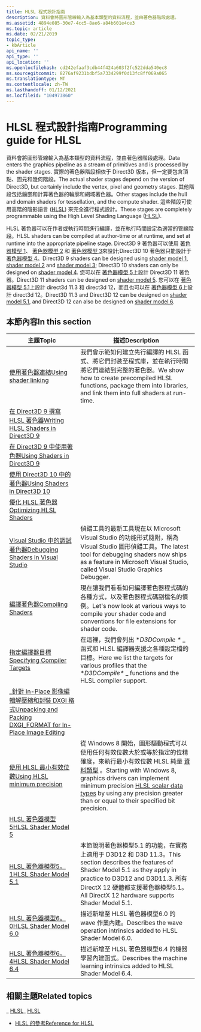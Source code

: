 ```yaml
---
title: HLSL 程式設計指南
description: 資料會將圖形管線輸入為基本類型的資料流程，並由著色器階段處理。
ms.assetid: 4894e085-30e7-4cc5-8ae6-a84b601e4ce3
ms.topic: article
ms.date: 02/21/2019
topic_type:
- kbArticle
api_name: ''
api_type: ''
api_location: ''
ms.openlocfilehash: cd242efaaf3cdb44f424a603f2fc522dda540ec8
ms.sourcegitcommit: 8276af9231bdbf5a7334299f0d13fc8ff069a065
ms.translationtype: MT
ms.contentlocale: zh-TW
ms.lasthandoff: 01/12/2021
ms.locfileid: "104973860"
---
```

# <a name="programming-guide-for-hlsl"></a><span data-ttu-id="ca217-103">HLSL 程式設計指南</span><span class="sxs-lookup"><span data-stu-id="ca217-103">Programming guide for HLSL</span></span>

<span data-ttu-id="ca217-104">資料會將圖形管線輸入為基本類型的資料流程，並由著色器階段處理。</span><span class="sxs-lookup"><span data-stu-id="ca217-104">Data enters the graphics pipeline as a stream of primitives and is processed by the shader stages.</span></span> <span data-ttu-id="ca217-105">實際的著色器階段相依于 Direct3D 版本，但一定要包含頂點、圖元和幾何階段。</span><span class="sxs-lookup"><span data-stu-id="ca217-105">The actual shader stages depend on the version of Direct3D, but certainly include the vertex, pixel and geometry stages.</span></span> <span data-ttu-id="ca217-106">其他階段包括鑲嵌和計算著色器的輪廓和網域著色器。</span><span class="sxs-lookup"><span data-stu-id="ca217-106">Other stages include the hull and domain shaders for tessellation, and the compute shader.</span></span> <span data-ttu-id="ca217-107">這些階段可使用高階的陰影語言 ([HLSL](dx-graphics-hlsl-reference.md)) 來完全進行程式設計。</span><span class="sxs-lookup"><span data-stu-id="ca217-107">These stages are completely programmable using the High Level Shading Language ([HLSL](dx-graphics-hlsl-reference.md)).</span></span>

<span data-ttu-id="ca217-108">HLSL 著色器可以在作者或執行時間進行編譯，並在執行時間設定為適當的管線階段。</span><span class="sxs-lookup"><span data-stu-id="ca217-108">HLSL shaders can be compiled at author-time or at runtime, and set at runtime into the appropriate pipeline stage.</span></span> <span data-ttu-id="ca217-109">Direct3D 9 著色器可以使用 [著色器模型 1](dx-graphics-hlsl-sm1.md)、 [著色器模型 2](dx-graphics-hlsl-sm2.md) 和 [著色器模型 3](dx-graphics-hlsl-sm3.md)來設計;Direct3D 10 著色器只能設計于 [著色器模型 4](dx-graphics-hlsl-sm4.md)。</span><span class="sxs-lookup"><span data-stu-id="ca217-109">Direct3D 9 shaders can be designed using [shader model 1](dx-graphics-hlsl-sm1.md), [shader model 2](dx-graphics-hlsl-sm2.md) and [shader model 3](dx-graphics-hlsl-sm3.md); Direct3D 10 shaders can only be designed on [shader model 4](dx-graphics-hlsl-sm4.md).</span></span> <span data-ttu-id="ca217-110">您可以在 [著色器模型 5](d3d11-graphics-reference-sm5.md)上設計 Direct3D 11 著色器。</span><span class="sxs-lookup"><span data-stu-id="ca217-110">Direct3D 11 shaders can be designed on [shader model 5](d3d11-graphics-reference-sm5.md).</span></span> <span data-ttu-id="ca217-111">您可以在 [著色器模型 5.1](shader-model-5-1.md)上設計 direct3d 11.3 和 direct3d 12，而且也可以在 [著色器模型 6](shader-model-6-0.md)上設計 direct3d 12。</span><span class="sxs-lookup"><span data-stu-id="ca217-111">Direct3D 11.3 and Direct3D 12 can be designed on [shader model 5.1](shader-model-5-1.md), and Direct3D 12 can also be designed on [shader model 6](shader-model-6-0.md).</span></span>

## <a name="in-this-section"></a><span data-ttu-id="ca217-112">本節內容</span><span class="sxs-lookup"><span data-stu-id="ca217-112">In this section</span></span>

| <span data-ttu-id="ca217-113">主題</span><span class="sxs-lookup"><span data-stu-id="ca217-113">Topic</span></span> | <span data-ttu-id="ca217-114">描述</span><span class="sxs-lookup"><span data-stu-id="ca217-114">Description</span></span> |
|-|-|
| [<span data-ttu-id="ca217-115">使用著色器連結</span><span class="sxs-lookup"><span data-stu-id="ca217-115">Using shader linking</span></span>](using-shader-linking.md) | <span data-ttu-id="ca217-116">我們會示範如何建立先行編譯的 HLSL 函式、將它們封裝至程式庫，並在執行時間將它們連結到完整的著色器。</span><span class="sxs-lookup"><span data-stu-id="ca217-116">We show how to create precompiled HLSL functions, package them into libraries, and link them into full shaders at run-time.</span></span> |
| [<span data-ttu-id="ca217-117">在 Direct3D 9 撰寫 HLSL 著色器</span><span class="sxs-lookup"><span data-stu-id="ca217-117">Writing HLSL Shaders in Direct3D 9</span></span>](dx-graphics-hlsl-writing-shaders-9.md) | |
| [<span data-ttu-id="ca217-118">在 Direct3D 9 中使用著色器</span><span class="sxs-lookup"><span data-stu-id="ca217-118">Using Shaders in Direct3D 9</span></span>](dx-graphics-hlsl-using-shaders-9.md) | |
| [<span data-ttu-id="ca217-119">使用 Direct3D 10 中的著色器</span><span class="sxs-lookup"><span data-stu-id="ca217-119">Using Shaders in Direct3D 10</span></span>](dx-graphics-hlsl-using-shaders-10.md) | |
| [<span data-ttu-id="ca217-120">優化 HLSL 著色器</span><span class="sxs-lookup"><span data-stu-id="ca217-120">Optimizing HLSL Shaders</span></span>](dx-graphics-hlsl-optimize.md) | |
| [<span data-ttu-id="ca217-121">Visual Studio 中的調試著色器</span><span class="sxs-lookup"><span data-stu-id="ca217-121">Debugging Shaders in Visual Studio</span></span>](dx-graphics-hlsl-debug-visual-studio.md) | <span data-ttu-id="ca217-122">偵錯工具的最新工具現在以 Microsoft Visual Studio 的功能形式隨附，稱為 Visual Studio 圖形偵錯工具。</span><span class="sxs-lookup"><span data-stu-id="ca217-122">The latest tool for debugging shaders now ships as a feature in Microsoft Visual Studio, called Visual Studio Graphics Debugger.</span></span>  |
| [<span data-ttu-id="ca217-123">編譯著色器</span><span class="sxs-lookup"><span data-stu-id="ca217-123">Compiling Shaders</span></span>](dx-graphics-hlsl-part1.md) | <span data-ttu-id="ca217-124">現在讓我們看看如何編譯著色器程式碼的各種方式，以及著色器程式碼副檔名的慣例。</span><span class="sxs-lookup"><span data-stu-id="ca217-124">Let's now look at various ways to compile your shader code and conventions for file extensions for shader code.</span></span> |
| [<span data-ttu-id="ca217-125">指定編譯器目標</span><span class="sxs-lookup"><span data-stu-id="ca217-125">Specifying Compiler Targets</span></span>](specifying-compiler-targets.md) | <span data-ttu-id="ca217-126">在這裡，我們會列出 \**D3DCompile \** _ 函式和 HLSL 編譯器支援之各種設定檔的目標。</span><span class="sxs-lookup"><span data-stu-id="ca217-126">Here we list the targets for various profiles that the \**D3DCompile\** _ functions and the HLSL compiler support.</span></span> |
| [<span data-ttu-id="ca217-127">\_針對 In-Place 影像編輯解壓縮和封裝 DXGI 格式</span><span class="sxs-lookup"><span data-stu-id="ca217-127">Unpacking and Packing DXGI\_FORMAT for In-Place Image Editing</span></span>](dx-graphics-hlsl-unpacking-packing-dxgi-format.md) | |
| [<span data-ttu-id="ca217-128">使用 HLSL 最小有效位數</span><span class="sxs-lookup"><span data-stu-id="ca217-128">Using HLSL minimum precision</span></span>](using-hlsl-minimum-precision.md) | <span data-ttu-id="ca217-129">從 Windows 8 開始，圖形驅動程式可以使用任何有效位數大於或等於指定的位精確度，來執行最小有效位數 HLSL 純量 [資料類型](dx-graphics-hlsl-scalar.md) 。</span><span class="sxs-lookup"><span data-stu-id="ca217-129">Starting with Windows 8, graphics drivers can implement minimum precision [HLSL scalar data types](dx-graphics-hlsl-scalar.md) by using any precision greater than or equal to their specified bit precision.</span></span>  |
| [<span data-ttu-id="ca217-130">HLSL 著色器模型5</span><span class="sxs-lookup"><span data-stu-id="ca217-130">HLSL Shader Model 5</span></span>](overviews-direct3d-11-hlsl.md) | |
| [<span data-ttu-id="ca217-131">HLSL 著色器模型5。1</span><span class="sxs-lookup"><span data-stu-id="ca217-131">HLSL Shader Model 5.1</span></span>](hlsl-shader-model-5-1-features-for-direct3d-12.md) | <span data-ttu-id="ca217-132">本節說明著色器模型5.1 的功能，在實務上適用于 D3D12 和 D3D 11.3。</span><span class="sxs-lookup"><span data-stu-id="ca217-132">This section describes the features of Shader Model 5.1 as they apply in practice to D3D12 and D3D11.3.</span></span> <span data-ttu-id="ca217-133">所有 DirectX 12 硬體都支援著色器模型5.1。</span><span class="sxs-lookup"><span data-stu-id="ca217-133">All DirectX 12 hardware supports Shader Model 5.1.</span></span> |
| [<span data-ttu-id="ca217-134">HLSL 著色器模型6。0</span><span class="sxs-lookup"><span data-stu-id="ca217-134">HLSL Shader Model 6.0</span></span>](hlsl-shader-model-6-0-features-for-direct3d-12.md) | <span data-ttu-id="ca217-135">描述新增至 HLSL 著色器模型6.0 的 wave 作業內建。</span><span class="sxs-lookup"><span data-stu-id="ca217-135">Describes the wave operation intrinsics added to HLSL Shader Model 6.0.</span></span> |
| [<span data-ttu-id="ca217-136">HLSL 著色器模型6。4</span><span class="sxs-lookup"><span data-stu-id="ca217-136">HLSL Shader Model 6.4</span></span>](hlsl-shader-model-6-4-features-for-direct3d-12.md) | <span data-ttu-id="ca217-137">描述新增至 HLSL 著色器模型6.4 的機器學習內建函式。</span><span class="sxs-lookup"><span data-stu-id="ca217-137">Describes the machine learning intrinsics added to HLSL Shader Model 6.4.</span></span> |

## <a name="related-topics"></a><span data-ttu-id="ca217-138">相關主題</span><span class="sxs-lookup"><span data-stu-id="ca217-138">Related topics</span></span>

<span data-ttu-id="ca217-139">_ [HLSL](dx-graphics-hlsl.md)</span><span class="sxs-lookup"><span data-stu-id="ca217-139">_ [HLSL](dx-graphics-hlsl.md)</span></span>
* [<span data-ttu-id="ca217-140">HLSL 的參考</span><span class="sxs-lookup"><span data-stu-id="ca217-140">Reference for HLSL</span></span>](dx-graphics-hlsl-reference.md)
